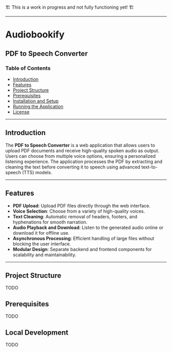 
🏗️ This is a work in progress and not fully functioning yet! 🏗️

---

# Audiobookify

## PDF to Speech Converter

### Table of Contents

- [Introduction](#introduction)
- [Features](#features)
- [Project Structure](#project-structure)
- [Prerequisites](#prerequisites)
- [Installation and Setup](#installation-and-setup)
- [Running the Application](#running-the-application)
- [License](#license)

---

## Introduction

The **PDF to Speech Converter** is a web application that allows users to upload PDF documents and receive high-quality spoken audio as output. Users can choose from multiple voice options, ensuring a personalized listening experience. The application processes the PDF by extracting and cleaning the text before converting it to speech using advanced text-to-speech (TTS) models.

---

## Features

- **PDF Upload**: Upload PDF files directly through the web interface.
- **Voice Selection**: Choose from a variety of high-quality voices.
- **Text Cleaning**: Automatic removal of headers, footers, and hyphenations for smooth narration.
- **Audio Playback and Download**: Listen to the generated audio online or download it for offline use.
- **Asynchronous Processing**: Efficient handling of large files without blocking the user interface.
- **Modular Design**: Separate backend and frontend components for scalability and maintainability.

---

## Project Structure

TODO

## Prerequisites

TODO

## Local Development

TODO
